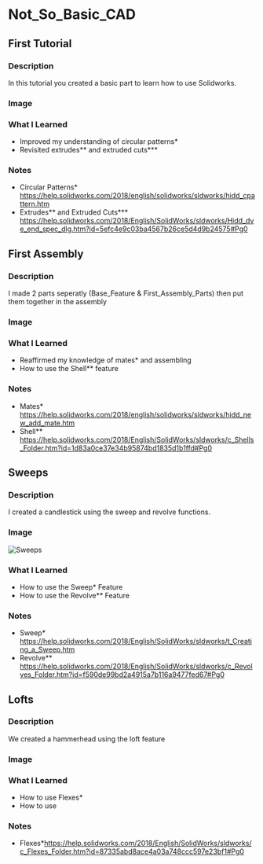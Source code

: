 # Not_So_Basic_CAD

## First Tutorial 

### Description 

In this tutorial you created a basic part to learn how to use Solidworks.

### Image 


### What I Learned 

* Improved my understanding of circular patterns*
* Revisited extrudes** and extruded cuts***

### Notes 
* Circular Patterns* https://help.solidworks.com/2018/english/solidworks/sldworks/hidd_cpattern.htm
* Extrudes** and Extruded Cuts*** https://help.solidworks.com/2018/English/SolidWorks/sldworks/Hidd_dve_end_spec_dlg.htm?id=5efc4e9c03ba4567b26ce5d4d9b24575#Pg0


## First Assembly 

### Description 
I made 2 parts seperatly (Base_Feature & First_Assembly_Parts) then put them together in the assembly 

### Image 

### What I Learned 

* Reaffirmed my knowledge of mates* and assembling 
* How to use the Shell** feature

### Notes 
* Mates* https://help.solidworks.com/2018/english/solidworks/sldworks/hidd_new_add_mate.htm
* Shell** https://help.solidworks.com/2018/English/SolidWorks/sldworks/c_Shells_Folder.htm?id=1d83a0ce37e34b95874bd1835d1b1ffd#Pg0

## Sweeps

### Description 

I created a candlestick using the sweep and revolve functions.

### Image 

![Sweeps](http://neilhawke.weebly.com/uploads/8/9/3/3/8933835/6750861_orig.png) 

### What I Learned 

* How to use the Sweep* Feature 
* How to use the Revolve** Feature

### Notes 

* Sweep* https://help.solidworks.com/2018/English/SolidWorks/sldworks/t_Creating_a_Sweep.htm
* Revolve** https://help.solidworks.com/2018/English/SolidWorks/sldworks/c_Revolves_Folder.htm?id=f590de99bd2a4915a7b116a9477fed67#Pg0

## Lofts

### Description 
We created a hammerhead using the loft feature

### Image 

### What I Learned 
* How to use Flexes* 
* How to use 
### Notes

* Flexes*https://help.solidworks.com/2018/English/SolidWorks/sldworks/c_Flexes_Folder.htm?id=87335abd8ace4a03a748ccc597e23bf1#Pg0
